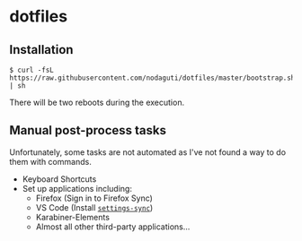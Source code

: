 # dotfiles

## Installation

```
$ curl -fsL https://raw.githubusercontent.com/nodaguti/dotfiles/master/bootstrap.sh | sh
```

There will be two reboots during the execution.

## Manual post-process tasks

Unfortunately, some tasks are not automated as I've not found a way to do them with commands.

* Keyboard Shortcuts
* Set up applications including:
  * Firefox (Sign in to Firefox Sync)
  * VS Code (Install [`settings-sync`](https://marketplace.visualstudio.com/items?itemName=Shan.code-settings-sync))
  * Karabiner-Elements
  * Almost all other third-party applications...
